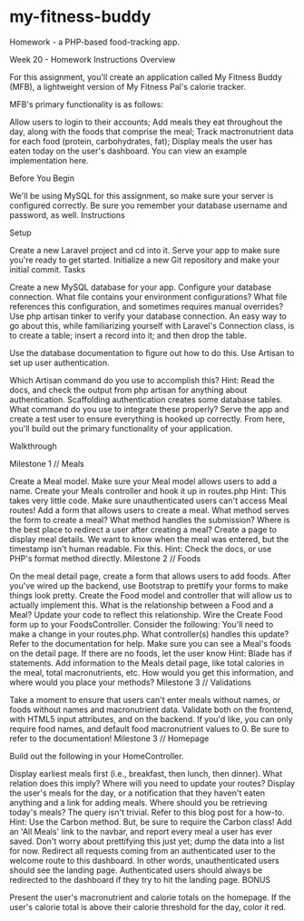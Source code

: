 # my-fitness-buddy
Homework - a PHP-based food-tracking app.




Week 20 - Homework Instructions
Overview

For this assignment, you'll create an application called My Fitness Buddy (MFB), a lightweight version of My Fitness Pal's calorie tracker.

MFB's primary functionality is as follows:

Allow users to login to their accounts;
Add meals they eat throughout the day, along with the foods that comprise the meal;
Track mactronutrient data for each food (protein, carbohydrates, fat);
Display meals the user has eaten today on the user's dashboard.
You can view an example implementation here.

Before You Begin

We'll be using MySQL for this assignment, so make sure your server is configured correctly. Be sure you remember your database username and password, as well.
Instructions

Setup

Create a new Laravel project and cd into it.
Serve your app to make sure you're ready to get started.
Initialize a new Git repository and make your initial commit.
Tasks

Create a new MySQL database for your app.
Configure your database connection.
What file contains your environment configurations?
What file references this configuration, and sometimes requires manual overrides?
Use php artisan tinker to verify your database connection. An easy way to go about this, while familiarizing yourself with Laravel's Connection class, is to create a table; insert a record into it; and then drop the table.

Use the database documentation to figure out how to do this.
Use Artisan to set up user authentication.

Which Artisan command do you use to accomplish this?
Hint: Read the docs, and check the output from php artisan for anything about authentication.
Scaffolding authentication creates some database tables. What command do you use to integrate these properly?
Serve the app and create a test user to ensure everything is hooked up correctly.
From here, you'll build out the primary functionality of your application.

Walkthrough

Milestone 1 // Meals

Create a Meal model.
Make sure your Meal model allows users to add a name.
Create your Meals controller and hook it up in routes.php
Hint: This takes very little code.
Make sure unauthenticated users can't access Meal routes!
Add a form that allows users to create a meal.
What method serves the form to create a meal?
What method handles the submission?
Where is the best place to redirect a user after creating a meal?
Create a page to display meal details.
We want to know when the meal was entered, but the timestamp isn't human readable. Fix this. Hint: Check the docs, or use PHP's format method directly.
Milestone 2 // Foods

On the meal detail page, create a form that allows users to add foods.
After you've wired up the backend, use Bootstrap to prettify your forms to make things look pretty.
Create the Food model and controller that will allow us to actually implement this.
What is the relationship between a Food and a Meal? Update your code to reflect this relationship.
Wire the Create Food form up to your FoodsController. Consider the following:
You'll need to make a change in your routes.php.
What controller(s) handles this update?
Refer to the documentation for help.
Make sure you can see a Meal's foods on the detail page.
If there are no foods, let the user know Hint: Blade has if statements.
Add information to the Meals detail page, like total calories in the meal, total macronutrients, etc.
How would you get this information, and where would you place your methods?
Milestone 3 // Validations

Take a moment to ensure that users can't enter meals without names, or foods without names and macronutrient data.
Validate both on the frontend, with HTML5 input attributes, and on the backend.
If you'd like, you can only require food names, and default food macronutrient values to 0.
Be sure to refer to the documentation!
Milestone 3 // Homepage

Build out the following in your HomeController.

Display earliest meals first (i.e., breakfast, then lunch, then dinner).
What relation does this imply?
Where will you need to update your routes?
Display the user's meals for the day, or a notification that they haven't eaten anything and a link for adding meals.
Where should you be retrieving today's meals?
The query isn't trivial. Refer to this blog post for a how-to. Hint: Use the Carbon method. But, be sure to require the Carbon class!
Add an 'All Meals' link to the navbar, and report every meal a user has ever saved.
Don't worry about prettifying this just yet; dump the data into a list for now.
Redirect all requests coming from an authenticated user to the welcome route to this dashboard.
In other words, unauthenticated users should see the landing page. Authenticated users should always be redirected to the dashboard if they try to hit the landing page.
BONUS

Present the user's macronutrient and calorie totals on the homepage. If the user's calorie total is above their calorie threshold for the day, color it red.

